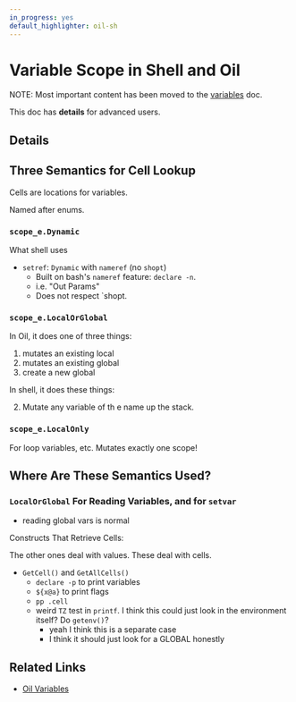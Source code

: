 ```yaml
---
in_progress: yes
default_highlighter: oil-sh
---
```


Variable Scope in Shell and Oil
===============================

NOTE: Most important content has been moved to the [variables](variables.html)
doc.

This doc has **details** for advanced users.

<div id="toc">
</div>

## Details

## Three Semantics for Cell Lookup

Cells are locations for variables.

Named after enums.

### `scope_e.Dynamic`

What shell uses

- `setref`: `Dynamic` with `nameref` (no `shopt`)
  - Built on bash's `nameref` feature: `declare -n`.
  - i.e. "Out Params"
  - Does not respect `shopt.

### `scope_e.LocalOrGlobal`

In Oil, it does one of three things:

1. mutates an existing local
2. mutates an existing global
3. create a new global

In shell, it does these things:

2. Mutate any variable of th e name up the stack.

### `scope_e.LocalOnly`

For loop variables, etc.  Mutates exactly one scope!

## Where Are These Semantics Used?

### `LocalOrGlobal` For Reading Variables, and for `setvar`

- reading global vars is normal

Constructs That Retrieve Cells:

The other ones deal with values.  These deal with cells. 

- `GetCell()` and `GetAllCells()`
  - `declare -p` to print variables
  - `${x@a}` to print flags
  - `pp .cell`
  - weird `TZ` test in `printf`.  I think this could just look in the
    environment itself?  Do `getenv()`?
    - yeah I think this is a separate case
    - I think it should just look for a GLOBAL honestly

## Related Links

- [Oil Variables](variables.html)
